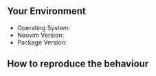 Your Environment
----------------
<!-- Include details of your environment. -->

*   Operating System:
*   Neovim Version:
*   Package Version:



How to reproduce the behaviour
------------------------------
<!-- Before submitting an issue, make sure to check the docs and closed issues
and FAQ to see if any of the solutions work for you. -->

<!-- Include a code example or the steps that led to the problem. Please try to be as
specific as possible. -->

